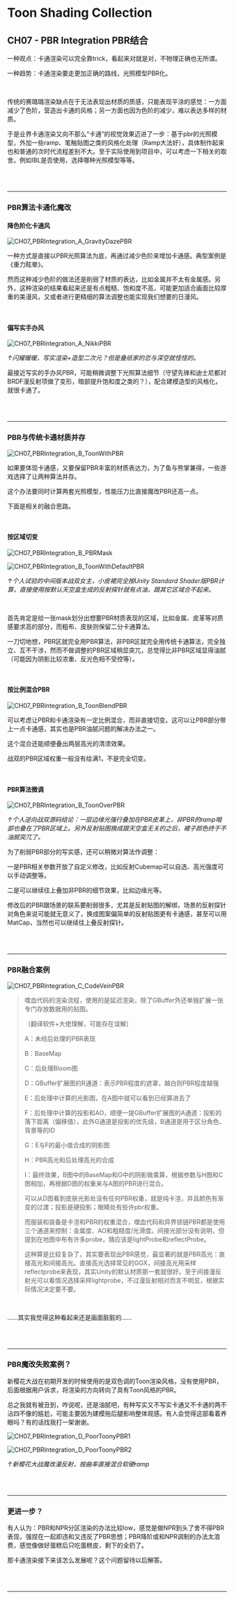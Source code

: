 # Toon Shading Collection 

## CH07 - PBR Integration PBR结合

一种观点：卡通渲染可以完全靠trick，看起来对就是对，不物理正确也无所谓。

一种趋势：卡通渲染要走更加正确的路线，光照模型PBR化。

 <br>

传统的赛璐璐渲染缺点在于无法表现出材质的质感，只能表现平涂的感觉：一方面减少了色阶，营造出卡通的风格；另一方面也因为色阶的减少，难以表达多样的材质。

于是业界卡通渲染又向不那么“卡通”的视觉效果迈进了一步：基于pbr的光照模型，外加一些ramp、笔触贴图之类的风格化处理（Ramp大法好），具体制作起来也和普通的次时代流程差别不大。至于实际使用到项目中，可以考虑一下相关的取舍。例如IBL是否使用，选择哪种光照模型等等。

<br>

<br>

------

### PBR算法卡通化魔改

#### 降色阶化卡通风

![CH07_PBRIntegration_A_GravityDazePBR](../imgs/CH07_PBRIntegration_A_GravityDazePBR.jpg)

一种方式是直接以PBR光照算法为底，再通过减少色阶来增加卡通感。典型案例是《重力眩晕》。

然而这种减少色阶的做法还是削弱了材质的表达，比如金属并不太有金属感。另外，这种渲染的结果看起来还是有点粗糙、饱和度不高，可能更加适合画面比较厚重的美漫风，又或者进行更精细的算法调整也能实现我们想要的日漫风。

<br>

#### 偏写实手办风

![CH07_PBRIntegration_A_NikkiPBR](../imgs/CH07_PBRIntegration_A_NikkiPBR.jpg)

*↑闪耀暖暖，写实渲染+造型二次元？但是叠纸家的恋与深空就怪怪的。*

最接近写实的手办风PBR，可能稍微调整下光照算法细节（守望先锋和迪士尼都对BRDF漫反射项做了变形，暗部提升饱和度之类的？），配合建模造型的风格化，就很卡通了。

<br>

<br>

------

### PBR与传统卡通材质并存

![CH07_PBRIntegration_B_ToonWithPBR](../imgs/CH07_PBRIntegration_B_ToonWithPBR.png)

如果要体现卡通感，又要保留PBR丰富的材质表达力，为了鱼与熊掌兼得，一些游戏选择了让两种算法并存。

这个办法要同时计算两套光照模型，性能压力比直接魔改PBR还高一点。

下面是相关的融合思路。

<br>

#### 按区域切变

![CH07_PBRIntegration_B_PBRMask](../imgs/CH07_PBRIntegration_B_PBRMask.png)

![CH07_PBRIntegration_B_ToonWithDefaultPBR](../imgs/CH07_PBRIntegration_B_ToonWithDefaultPBR.png)

*↑个人试验的中间版本战双女主，小皮裙完全按Unity Standard Shader版PBR计算，直接使用按默认天空盒生成的反射探针就有点油，跟其它区域合不起来。*

<br>

首先肯定是给一张mask划分出想要PBR材质表现的区域，比如金属、皮革等对质感要求高的部分，而粗布、皮肤则保留二分卡通算法。

一刀切地想，PBR区就完全用PBR算法，非PBR区就完全用传统卡通算法，完全独立、互不干涉，然而不做调整的PBR区域稍显突兀，总觉得比非PBR区域显得油腻（可能因为阴影比较浓重、反光色相不受控等）。

<br>

#### 按比例混合PBR

![CH07_PBRIntegration_B_ToonBlendPBR](../imgs/CH07_PBRIntegration_B_ToonBlendPBR.png)

可以考虑让PBR和卡通渲染有一定比例混合，而非直接切变。这可以让PBR部分带上一点卡通感，其实也是PBR油腻问题的解决办法之一。

这个混合还能顺便叠出两层高光的清漆效果。

战双的PBR区域权重一般没有给满1，不是完全切变。

<br>

#### PBR算法微调

![CH07_PBRIntegration_B_ToonOverPBR](../imgs/CH07_PBRIntegration_B_ToonOverPBR.png)

*↑个人逆向战双源码结论：一层边缘光强行叠加在PBR皮革上，非PBR的ramp暗部也叠在了PBR区域上。另外反射贴图换成跟天空盒无关的之后，裙子颜色终于不油腻突兀了。*

为了削弱PBR部分的写实感，还可以稍微对算法作调整：

一是PBR相关参数开放了自定义修改，比如反射Cubemap可以自选、高光强度可以手动调整等。

二是可以继续往上叠加非PBR的细节效果，比如边缘光等。

修改后的PBR跟场景的联系要削弱很多，尤其是反射贴图的解绑，场景的反射探针对角色来说可能就无意义了，换成图案偏简单的反射贴图更有卡通感，甚至可以用MatCap，当然也可以继续往上叠反射探针。

<br>

<br>

------

### PBR融合案例

![CH07_PBRIntegration_C_CodeVeinPBR](../imgs/CH07_PBRIntegration_C_CodeVeinPBR.jpg)

> 噬血代码的渲染流程，使用的是延迟渲染，除了GBuffer外还单独扩展一张专门存放数据用的贴图。
>
> （翻译软件+大佬理解，可能存在误解）
>
> A：未经后处理的PBR表现
>
> B：BaseMap
>
> C：后处理Bloom图
>
> D：GBuffer扩展图的R通道：表示PBR程度的遮罩，越白则PBR程度越强
>
> E：后处理中计算的光影图，在A图中就可以看到已经算进去了
>
> F：后处理中计算的投影和AO，顺便一提GBuffer扩展图的A通道：投影的落下距离（偏移值），此外G通道是投影的优先级，B通道是用于区分角色、背景等的ID
>
> G：E与F的最小值合成的阴影图
>
> H：PBR高光和后处理高光的合成
>
> I：最终效果，B图中的BaseMap和G中的阴影做乘算，根据参数与H图和C图相加，再根据D图的权重来与A图的PBR进行混合。
>
> 可以从D图看到皮肤光影处没有任何PBR权重，就是纯卡渲，并且颜色有渐变的过渡；投影是硬投影；眼睛处有些许pbr权重。
>
> 而服装和装备是卡渲和PBR的权重混合，噬血代码和异界锁链PBR都是使用三个通道来控制：金属度、AO和粗糙度/光滑度。间接光部分没有说明，但提到在地图中布有许多probe，猜应该是lightProbe和reflectProbe。
>
> 这种算是比较复杂了，其实要表现出PBR感觉，最显著的就是PBR高光：直接高光和间接高光。直接高光选择常见的GGX，间接高光用采样reflectprobe来表现，其实Unity的默认材质那一套就很好。至于间接漫反射光可以看情况选择采样lightprobe，不过漫反射相对而言不明显，根据实际情况决定要不要。

<br>

……其实我觉得这种看起来还是画面脏脏的……

<br>

<br>

------

### PBR魔改失败案例？

新樱花大战在初期开发的时候使用的是双色调的Toon渲染风格，没有使用PBR，后面根据用户诉求，将渲染的方向转向了具有Toon风格的PBR。

总之我就有被丑到，咋说呢，还是油腻吧，有种写实又不写实卡通又不卡通的两不沾四不像的尴尬，可能主要因为建模拖后腿影响整体观感。有人会觉得这部看着养眼吗？有的话找我打一架谢谢。

![CH07_PBRIntegration_D_PoorToonyPBR1](../imgs/CH07_PBRIntegration_D_PoorToonyPBR1.png)

![CH07_PBRIntegration_D_PoorToonyPBR2](../imgs/CH07_PBRIntegration_D_PoorToonyPBR2.png)

*↑新樱花大战魔改漫反射，按曲率直接混合软硬ramp*

<br>

<br>

------

### 更进一步？

有人认为：PBR和NPR分区渲染的办法比较low，感觉是做NPR到头了舍不得PBR表现，强捏在一起即违和又违反了PBR思想；PBR降阶或和NPR调制的办法太浪费，感觉像做好蛋糕后只吃蛋糕皮，剩下的全扔了。

那卡通渲染接下来该怎么发展呢？这个问题留待以后解答。

<br>

<br>

------



